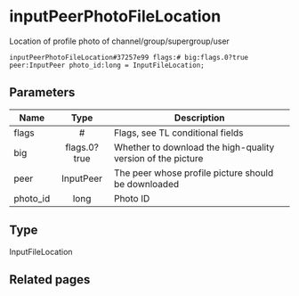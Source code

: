 # inputPeerPhotoFileLocation
Location of profile photo of channel/group/supergroup/user

```
inputPeerPhotoFileLocation#37257e99 flags:# big:flags.0?true peer:InputPeer photo_id:long = InputFileLocation;
```

## Parameters
| Name | Type | Description |
| ---- | :----: | ----------- |
| flags | # | Flags, see TL conditional fields |
| big | flags.0?true | Whether to download the high-quality version of the picture |
| peer | InputPeer | The peer whose profile picture should be downloaded |
| photo_id | long | Photo ID |


## Type
InputFileLocation

## Related pages

